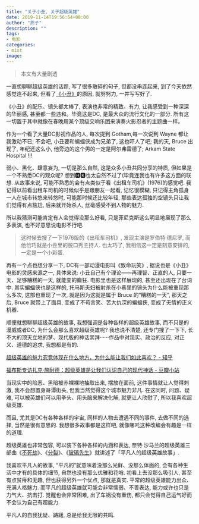 ```yaml
---
title: "关于小丑, 关于超级英雄"
date: 2019-11-14T19:56:54+08:00
author: "质子"
description: ""
tags:
- 电影
categories: 
- mist
image: 
---
```


> 本文有大量剧透  

一直想聊聊超级英雄的话题, 写了很多散碎的句子, 但都没串连起来, 到了今天依然感觉连不起来, 但看了[《小丑》](https://movie.douban.com/subject/27119724/)的原因, 就努努力, 一并写写好了.

<!--more-->

《小丑》的配乐、镜头都太棒了, 表演也非常的精致、有力, 让我感受到一种深深的华丽感, 甚至都一些违和。毕竟这是DC, 是最大众的流行文化的一部分. 所有这一切置于其中就像在春晚用某个顶级交响乐团来演奏火影忍者的主题曲一样。

作为一个看了大量DC影视作品的人, 每次提到 Gotham,每一次说到 Wayne 都让我激动不已; 不会吧, 小丑要和蝙蝠侠成为兄弟了, 这也吓人了吧; 我的天, Bruce 出现了, 年纪还这么小, 他旁边的这个男的一定是阿尔弗雷德了; Arkam State Hospital !!!

弱小、黑化、肆意妄为, 一切是那么自然, 这是众多小丑共同分享的特质, 但如果是一个不熟悉DC的观众呢? 想到🅷🅺也太自然不过了(毕竟连我也有许多这方面的联想. 从故事来说, 可能不熟悉的会有点类似于看《出租车司机》(1976)的感觉吧. 我记得以前看出租车司机的时候似乎是跟朋友一起看, 记忆很模糊, 只记得主角孤身一人在城市转悠来转悠时, 可能那时候还比较年轻, 那些表达孤独的空镜头只让我们觉得有点尴尬, 后来就开始杀人, 丝毫感受不到人物的魅力.

所以我猜测可能肯定有人会觉得没那么好看, 只是菲尼克斯这么明显地展现了那么多表演, 也不好意思说电影不行吧.

> 这时候去搜了一下1976版的《出租车司机》, 发现主演是罗伯特·德尼罗, 而他恰巧就是小丑里的脱口秀主持人. 也太巧了, 我相信这一定是刻意安排的, 一定是一个小彩蛋.  


再有一个点也想分享一下, DC有一部动漫电影叫《致命玩笑》, 据说也是《小丑》电影的灵感来源之一, 具体来说: 小丑自己有个理论——再理智、正直的人, 只要一天、足够糟糕的一天, 就能变的癫狂. 电影里也是这样展现的, 甚至还出现在了台词中. 其实蝙蝠侠也是这样的, 托马斯夫妇被射杀在小巷里的镜头为什么能被重现那么多次, 这部也重现了一次, 就是因为这就是属于 Bruce 的“糟糕的一天”, 那天之后, Bruce 就带上了面具, 变成了不苟言笑、苦大仇深的蝙蝠侠, 变成了无情的正义机器.

顺便就想聊聊超级英雄的故事, 我想强调是各种各样的超级英雄故事, 而不只是的漫威或者DC, 为什么会那么喜欢超级英雄呢? 我也说不清楚, 还专门搜了一下下, 长不大的顶天立地的梦、现代版的神话崇拜······作品中对现实、政治的反应, 对正义、道德的追求, 我想都是有的.

[超级英雄的魅力究竟体现在什么地方，为什么能让我们如此喜欢？ - 知乎](https://www.zhihu.com/question/23942555)

[福布斯专访扎克·施耐德：超级英雄是让我们认识自己的现代神话 - 豆瓣小站](https://site.douban.com/137075/widget/notes/10629350/note/346108497/)

当现实中的险恶、黑暗被赤裸裸地抽取出来, 摆放在面前, 这件事情就让人觉得刺激, 我不会想置身哥谭街头, 但我当然觉得这个城市魅力非凡. 在这同时, 问题、疑难, 可以被英雄们可以用拳头、用头脑来解决化解, 就更让人欣慰了, 所以我喜欢超级英雄.

而且, 尤其是DC有各种各样的宇宙, 同样的人物去遭遇不同的事件, 去做不同的选择, 当然是很有意思的. 我想很多故事都是这样吧, 就像哪吒这种改编会有趣是一样的道理.

超级英雄也非常包容, 可以装下各种各样的内涵和表达, 奈特·沙马兰的超级英雄三部曲《[不死劫](https://movie.douban.com/subject/1301711/)》、《[分裂](https://movie.douban.com/subject/26600660/)》、《[玻璃先生](https://movie.douban.com/subject/27031237)》就讲述了「平凡人的超级英雄故事」.

我喜欢平凡人的故事, “平凡的”就意味着没那么光鲜、没那么体面的, 会有各种生活中才有的具体的细节, 自然也没有那么优雅和花哨. 初看上去没那么吸引人, 甚至有点贫瘠和无趣, 但也获得另外一个优点, 那就是真实. 平常的超级英雄能力出众、充满人格魅力. 而平凡的超级英雄就可能会非常懦弱、不善表达, 能力或许也只是力气大、抗击打. 觉醒也会非常困难, 出了车祸没有重伤, 都只会觉得自己运气好而不会认为自己有超能力.

平凡人的自我犹疑、踌躇, 总是给我无限的共鸣.
